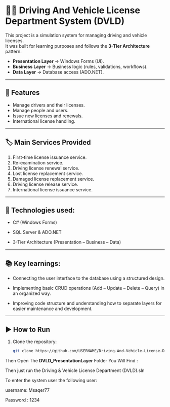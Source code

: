 # 🪪🚗 Driving And Vehicle License Department System (DVLD)
This project is a simulation system for managing driving and vehicle licenses.  
It was built for learning purposes and follows the **3-Tier Architecture** pattern: 

- **Presentation Layer** → Windows Forms (UI).  
- **Business Layer** → Business logic (rules, validations, workflows).  
- **Data Layer** → Database access (ADO.NET).

---

## 📌 Features
- Manage drivers and their licenses.
- Manage people and users.
- Issue new licenses and renewals.
- International license handling.

---

## 🏷️ Main Services Provided

1. First-time license issuance service.  
2. Re-examination service.  
3. Driving license renewal service.  
4. Lost license replacement service.  
5. Damaged license replacement service.  
6. Driving license release service.  
7. International license issuance service.  

---

## 🔧 Technologies used:

 - C# (Windows Forms)

 - SQL Server & ADO.NET

 - 3-Tier Architecture (Presentation – Business – Data)

---

## 📚 Key learnings:

- Connecting the user interface to the database using a structured design.

- Implementing basic CRUD operations (Add – Update – Delete – Query) in an organized way.

- Improving code structure and understanding how to separate layers for easier maintenance and development.


---

## ▶️ How to Run
1. Clone the repository:
   ```bash
   git clone https://github.com/USERNAME/Driving-And-Vehicle-License-Department-System--DVLD-.git
   
Then Open The **DVLD_PresentationLayer** Folder You Will Find :

Then just run the Driving & Vehicle License Department (DVLD).sln

To enter the system user the following user:

username: Msaqer77

Password : 1234

